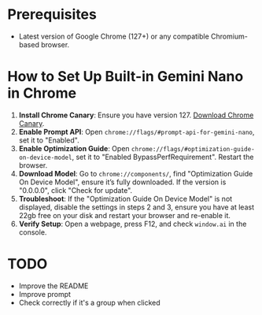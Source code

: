 
# Prerequisites

- Latest version of Google Chrome (127+) or any compatible Chromium-based browser.

# How to Set Up Built-in Gemini Nano in Chrome

1. **Install Chrome Canary**: Ensure you have version 127. [Download Chrome Canary](https://google.com/chrome/canary/).
2. **Enable Prompt API**: Open `chrome://flags/#prompt-api-for-gemini-nano`, set it to "Enabled".
3. **Enable Optimization Guide**: Open `chrome://flags/#optimization-guide-on-device-model`, set it to "Enabled BypassPerfRequirement". Restart the browser.
4. **Download Model**: Go to `chrome://components/`, find "Optimization Guide On Device Model", ensure it’s fully downloaded. If the version is "0.0.0.0", click "Check for update".
5. **Troubleshoot**: If the "Optimization Guide On Device Model" is not displayed, disable the settings in steps 2 and 3, ensure you have at least 22gb free on your disk and restart your browser and re-enable it.
6. **Verify Setup**: Open a webpage, press F12, and check `window.ai` in the console.

# TODO
* Improve the README 
* Improve prompt
* Check correctly if it's a group when clicked
